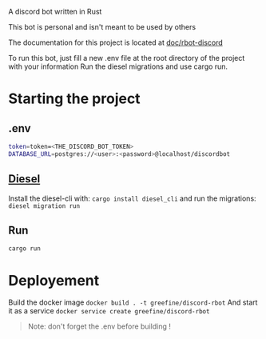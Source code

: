 A discord bot written in Rust

This bot is personal and isn't meant to be used by others

The documentation for this project is located at [doc/rbot-discord](doc/rbot_discord/index.html)

To run this bot, just fill a new .env file at the root directory of the project with your information
Run the diesel migrations and use cargo run.

# Starting the project

## .env

```bash
token=token=<THE_DISCORD_BOT_TOKEN>
DATABASE_URL=postgres://<user>:<password>@localhost/discordbot   
```

## [Diesel](https://diesel.rs/)

Install the diesel-cli with: `cargo install diesel_cli`
and run the migrations: `diesel migration run`

## Run

`cargo run`


# Deployement

Build the docker image `docker build . -t greefine/discord-rbot`
And start it as a service `docker service create greefine/discord-rbot`
> Note: don't forget the .env before building !
